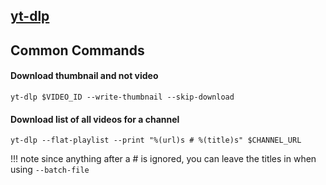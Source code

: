 ## [yt-dlp](https://github.com/yt-dlp/yt-dlp)

## Common Commands

#### Download thumbnail and not video
```shell
yt-dlp $VIDEO_ID --write-thumbnail --skip-download
```

#### Download list of all videos for a channel
```shell
yt-dlp --flat-playlist --print "%(url)s # %(title)s" $CHANNEL_URL
```

!!! note
    since anything after a # is ignored, you can leave the titles in when using `--batch-file`

